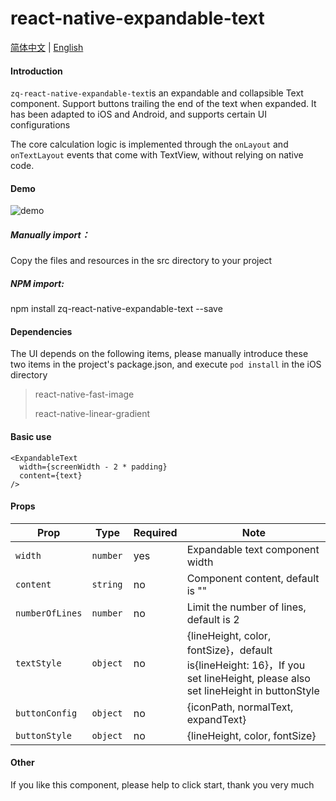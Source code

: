 # react-native-expandable-text

<a href="./README.zh-CN.md">简体中文</a> | <a href="./README.md">English</a>

#### Introduction
```zq-react-native-expandable-text```is an expandable and collapsible Text component. Support buttons trailing the end of the text when expanded. It has been adapted to iOS and Android, and supports certain UI configurations 

The core calculation logic is implemented through the ```onLayout``` and ```onTextLayout``` events that come with TextView, without relying on native code.

#### Demo
![demo](./expand.gif)

##### Manually import：
Copy the files and resources in the src directory to your project

##### NPM import:
npm install zq-react-native-expandable-text --save

#### Dependencies
The UI depends on the following items, please manually introduce these two items in the project's package.json, and execute ```pod install``` in the iOS directory
>react-native-fast-image
>
>react-native-linear-gradient

#### Basic use
```
<ExpandableText
  width={screenWidth - 2 * padding}
  content={text}
/>
```

#### Props

| Prop | Type | Required | Note |
|---|---|---|---|
| `width` | `number` | yes | Expandable text component width
| `content` | `string` | no | Component content, default is ""
| `numberOfLines` | `number` | no | Limit the number of lines, default is 2
| `textStyle` | `object` | no | {lineHeight, color, fontSize}，default is{lineHeight: 16}，If you set lineHeight, please also set lineHeight in buttonStyle
| `buttonConfig` | `object` | no | {iconPath, normalText, expandText}
| `buttonStyle` | `object ` | no | {lineHeight, color, fontSize}

#### Other
If you like this component, please help to click start, thank you very much



